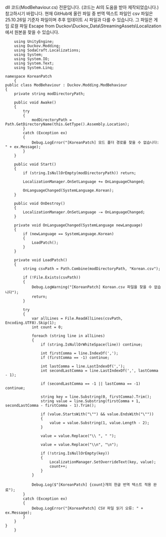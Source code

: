 dll 코드(ModBehaviour.cs) 전문입니다. (코드는 AI의 도움을 받아 제작되었습니다.)
참고하시기 바랍니다.
현재 GitHub에 올린 파일 중 번역 텍스트 파일인 csv 파일은 25.10.26일 기준자 파일이며 추후 업데이트 시 파일과 다를 수 있습니다.
그 파일은 게임 로컬 파일 Escape from Duckov\Duckov_Data\StreamingAssets\Localization 에서 원본을 찾을 수 있습니다.


        using UnityEngine;
        using Duckov.Modding;          
        using SodaCraft.Localizations; 
        using System;
        using System.IO;                 
        using System.Text;               
        using System.Linq;             

    namespace KoreanPatch
        {
    public class ModBehaviour : Duckov.Modding.ModBehaviour
    {
        private string modDirectoryPath;

        public void Awake()
        {
            try
            {
                modDirectoryPath = Path.GetDirectoryName(this.GetType().Assembly.Location);
            }
            catch (Exception ex)
            {
                Debug.LogError("[KoreanPatch] 모드 폴더 경로를 찾을 수 없습니다: " + ex.Message);
            }
        }

        public void Start()
        {
            if (string.IsNullOrEmpty(modDirectoryPath)) return;

            LocalizationManager.OnSetLanguage += OnLanguageChanged;

            OnLanguageChanged(SystemLanguage.Korean);
        }

        public void OnDestroy()
        {
            LocalizationManager.OnSetLanguage -= OnLanguageChanged;
        }

        private void OnLanguageChanged(SystemLanguage newLanguage)
        {
            if (newLanguage == SystemLanguage.Korean)
            {
                LoadPatch();
            }
        }

        private void LoadPatch()
        {
            string csvPath = Path.Combine(modDirectoryPath, "Korean.csv");

            if (!File.Exists(csvPath))
            {
                Debug.LogWarning("[KoreanPatch] Korean.csv 파일을 찾을 수 없습니다");
                return;
            }

            try
            {
                var allLines = File.ReadAllLines(csvPath, Encoding.UTF8).Skip(1);
                int count = 0;

                foreach (string line in allLines)
                {
                    if (string.IsNullOrWhiteSpace(line)) continue;

                    int firstComma = line.IndexOf(',');
                    if (firstComma == -1) continue;

                    int lastComma = line.LastIndexOf(',');
                    int secondLastComma = line.LastIndexOf(',', lastComma - 1);

                    if (secondLastComma == -1 || lastComma == -1) continue;

                    string key = line.Substring(0, firstComma).Trim();
                    string value = line.Substring(firstComma + 1, secondLastComma - firstComma - 1).Trim();

                    if (value.StartsWith("\"") && value.EndsWith("\""))
                    {
                        value = value.Substring(1, value.Length - 2);
                    }

                    value = value.Replace("\\ ", " ");

                    value = value.Replace("\\n", "\n");

                    if (!string.IsNullOrEmpty(key))
                    {
                        LocalizationManager.SetOverrideText(key, value);
                        count++;
                    }
                }

                Debug.Log($"[KoreanPatch] {count}개의 한글 번역 텍스트 적용 완료");
            }
            catch (Exception ex)
            {
                Debug.LogError("[KoreanPatch] CSV 파일 읽기 오류: " + ex.Message);
            }
        }
    }
        }
